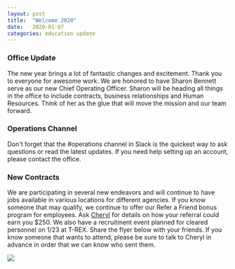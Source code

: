 ```yaml
---
layout: post
title:  "Welcome 2020"
date:   2020-01-07
categories: education update
---
```


### Office Update
The new year brings a lot of fantastic changes and excitement. Thank you to everyone for awesome work. We are honored to have Sharon Bennett serve as our new Chief Operating Officer. Sharon will be heading all things in the office to include contracts, business relationships and Human Resources. Think of her as the glue that will move the mission and our team forward.

### Operations Channel
Don't forget that the #operations channel in Slack is the quickest way to ask questions or read the latest updates. If you need help setting up an account, please contact the office.

### New Contracts
We are participating in several new endeavors and will continue to have jobs available in various locations for different agencies. If you know someone that may qualify, we continue to offer our Refer a Friend bonus program for employees. Ask <a href="mailto:cheryl.hughey@geodatait.com">Cheryl</a> for details on how your referral could earn you $250. We also have a recruitment event planned for cleared personnel on 1/23 at T-REX. Share the flyer below with your friends. If you know someone that wants to attend, please be sure to talk to Cheryl in advance in order that we can know who sent them.

<img src="https://github.com/geodata-it/newsletter/blob/master/assets/img/invite.jpg?raw=true">


